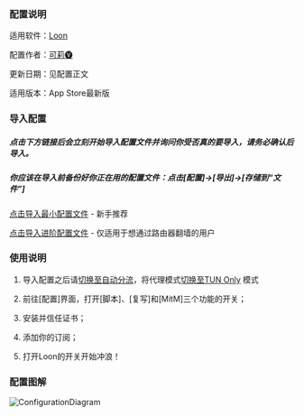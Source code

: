 ### 配置说明

适用软件：[Loon](https://apps.apple.com/app/loon/id1373567447)

配置作者：[可莉🅥](https://t.me/iKeLee)

更新日期：见配置正文

适用版本：App Store最新版

### 导入配置

##### 点击下方链接后会立刻开始导入配置文件并询问你受否真的要导入，请务必确认后导入。

##### 你应该在导入前备份好你正在用的配置文件：点击[配置]→[导出]→[存储到“文件”]

[点击导入最小配置文件](https://www.nsloon.com/openloon/import?sub=http://10.0.0.5:1029/isous/ProxyResource/raw/branch/main/Tool/Loon/Lcf/Loon_Simple_Sample_Configuration_By_iKeLee.lcf) - 新手推荐


[点击导入进阶配置文件](https://www.nsloon.com/openloon/import?sub=http://10.0.0.5:1029/isous/ProxyResource/raw/branch/main/Tool/Loon/Lcf/Loon_Sample_Configuration_By_iKeLee.lcf) - 仅适用于想通过路由器翻墙的用户


### 使用说明

1. 导入配置之后请[切换至自动分流](https://www.nsloon.com/openloon/flowmodel=filter)，将代理模式[切换至TUN Only](https://www.nsloon.com/openloon/proxymode=tun)
模式

2. 前往[配置]界面，打开[脚本]、[复写]和[MitM]三个功能的开关；

3. 安装并信任证书；

4. 添加你的订阅；

5. 打开Loon的开关开始冲浪！

### 配置图解

![ConfigurationDiagram](https://raw.githubusercontent.com/luestr/ProxyResource/main/Tool/Loon/Lcf/zh-CN/Resource/ConfigurationDiagram.png)